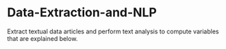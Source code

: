 # Data-Extraction-and-NLP
Extract textual data articles and perform text analysis to compute variables that are explained below.
